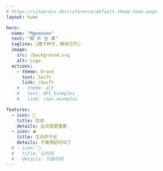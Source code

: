 ```yaml
---
# https://vitepress.dev/reference/default-theme-home-page
layout: home

hero:
  name: "Mgeeeeee"
  text: "碎 片 仓 库"
  tagline: 🌱播下种子，静待花开🌸
  image:
    src: /background.svg
    alt: Logo
  actions:
    - theme: brand
      text: Swift
      link: /Swift
    # - theme: alt
    #   text: API Examples
    #   link: /api-examples

features:
  - icon: 👏
    title: 完成
    details: 比完美更重要
  - icon: 🍀
    title: 生命并不长
    details: 不要再赶时间了
  # - icon: 🫧
  #   title: 让时间
  #   details: 只是时间
---
```


